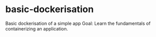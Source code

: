 # basic-dockerisation
Basic dockerisation of a simple app
Goal: Learn the fundamentals of containerizing an application.


